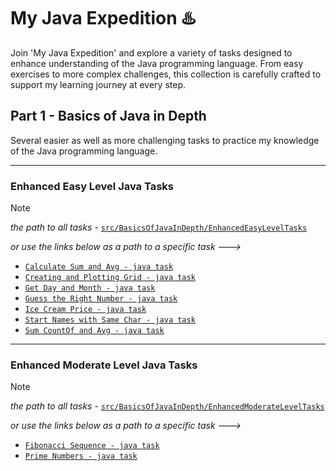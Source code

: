 # My Java Expedition :hotsprings:
Join 'My Java Expedition' and explore a variety of tasks designed to enhance understanding of the Java programming language. 
From easy exercises to more complex challenges, this collection is carefully crafted to support my learning journey at every step.

## Part 1 - Basics of Java in Depth
Several easier as well as more challenging tasks to practice my knowledge of the Java programming language.

---
### Enhanced Easy Level Java Tasks
> [!NOTE]
> _the path to all tasks -_ [`src/BasicsOfJavaInDepth/EnhancedEasyLevelTasks`](https://github.com/PavolMilcik/my-java-expedition-pt1-basics-in-depth/tree/main/src/BasicsOfJavaInDepth/EnhancedEasyLevelTasks)
> 
>  _or use the links below as a path to a specific task --->_
* [`Calculate Sum and Avg - java task`](src/BasicsOfJavaInDepth/EnhancedEasyLevelTasks/CalculateSumAndAvg.java)
* [`Creating and Plotting Grid - java task`](src/BasicsOfJavaInDepth/EnhancedEasyLevelTasks/CreatingAndPlottingGrid.java)
* [`Get Day and Month - java task`](src/BasicsOfJavaInDepth/EnhancedEasyLevelTasks/GetDayAndMonth.java)
* [`Guess the Right Number - java task`](src/BasicsOfJavaInDepth/EnhancedEasyLevelTasks/GuessTheRightNumber.java)
* [`Ice Cream Price - java task`](src/BasicsOfJavaInDepth/EnhancedEasyLevelTasks/IceCreamPrice.java)
* [`Start Names with Same Char - java task`](src/BasicsOfJavaInDepth/EnhancedEasyLevelTasks/StartNamesWithSameChar.java)
* [`Sum CountOf and Avg - java task`](src/BasicsOfJavaInDepth/EnhancedEasyLevelTasks/SumCountOfAndAvg.java)
  
---
### Enhanced Moderate Level Java Tasks
> [!NOTE]
> _the path to all tasks -_ [`src/BasicsOfJavaInDepth/EnhancedModerateLevelTasks`](https://github.com/PavolMilcik/my-java-expedition-pt1-basics-in-depth/tree/main/src/BasicsOfJavaInDepth/EnhancedModerateLevelTasks)
> 
>  _or use the links below as a path to a specific task --->_
* [`Fibonacci Sequence - java task`](src/BasicsOfJavaInDepth/EnhancedModerateLevelTasks/FibonacciSequence.java)
* [`Prime Numbers - java task`](src/BasicsOfJavaInDepth/EnhancedModerateLevelTasks/PrimeNumbers.java)
